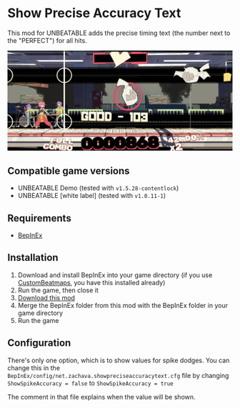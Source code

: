 # Show Precise Accuracy Text

This mod for UNBEATABLE adds the precise timing text (the number next to the "PERFECT") for all hits.

![Image showing the timing text "GOOD - 103"](ShowPreciseAccuracyText.png)

## Compatible game versions

- UNBEATABLE Demo (tested with `v1.5.28-contentlock`)
- UNBEATABLE \[white label\] (tested with `v1.0.11-1`)

## Requirements

- [BepInEx](https://github.com/BepInEx/BepInEx)

## Installation

1. Download and install BepInEx into your game directory (if you use [CustomBeatmaps](https://github.com/gold-me/CustomBeatmapsV4), you have this installed already)
2. Run the game, then close it
3. [Download this mod](https://github.com/Zachava96/ShowPreciseAccuracyText/releases)
4. Merge the BepInEx folder from this mod with the BepInEx folder in your game directory
5. Run the game

## Configuration

There's only one option, which is to show values for spike dodges. You can change this in the `BepInEx/config/net.zachava.showpreciseaccuracytext.cfg` file by changing `ShowSpikeAccuracy = false` to `ShowSpikeAccuracy = true`

The comment in that file explains when the value will be shown.
